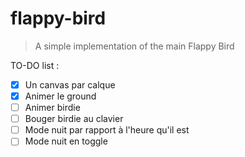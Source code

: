 # flappy-bird

> A simple implementation of the main Flappy Bird

TO-DO list :
- [x] Un canvas par calque
- [x] Animer le ground
- [ ] Animer birdie
- [ ] Bouger birdie au clavier
- [ ] Mode nuit par rapport à l'heure qu'il est
- [ ] Mode nuit en toggle
